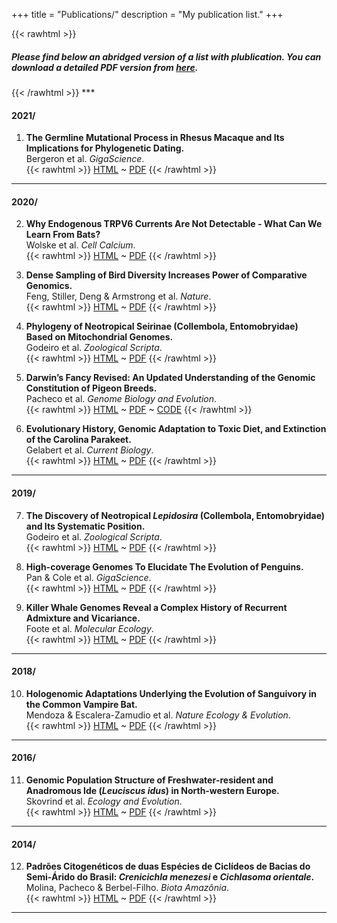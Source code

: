 +++
title = "Publications/"
description = "My publication list."
+++

{{< rawhtml >}}
<h5>Please find below an abridged version of a list with plublication. You can download a detailed PDF version from <a href="/MyCV/PublicationList--GeorgePacheco.pdf">here</a>.</h5>
{{< /rawhtml >}}
***

#### 2021/

1. **The Germline Mutational Process in Rhesus Macaque and Its Implications for Phylogenetic Dating.**  
Bergeron et al. _GigaScience_.  
{{< rawhtml >}}
<a href="https://academic.oup.com/gigascience/article/10/5/giab029/6269103" target="_blank">HTML</a>
~
<a href="/MyArticles/macaqueGigaScience.pdf" target="_blank">PDF</a>
{{< /rawhtml >}}
***

#### 2020/

2. **Why Endogenous TRPV6 Currents Are Not Detectable - What Can We Learn From Bats?**  
Wolske et al. _Cell Calcium_.  
{{< rawhtml >}}
<a href="https://www.sciencedirect.com/science/article/abs/pii/S0143416020301445" target="_blank">HTML</a>
~
<a href="/MyArticles/batsCellCalcium.pdf">PDF</a>
{{< /rawhtml >}}

3. **Dense Sampling of Bird Diversity Increases Power of Comparative Genomics.**  
Feng, Stiller, Deng & Armstrong et al. _Nature_.  
{{< rawhtml >}}
<a href="https://www.nature.com/articles/s41586-020-2873-9" target="_blank">HTML</a>
~
<a href="/MyArticles/birdsNature.pdf">PDF</a>
{{< /rawhtml >}}

4. **Phylogeny of Neotropical Seirinae (Collembola, Entomobryidae) Based on Mitochondrial Genomes.**  
Godeiro et al. _Zoological Scripta_.  
{{< rawhtml >}}
<a href="https://onlinelibrary.wiley.com/doi/full/10.1111/zsc.12408" target="_blank">HTML</a>
~
<a href="/MyArticles/seirinaeZoologicalScripta.pdf">PDF</a>
{{< /rawhtml >}}

5. **Darwin’s Fancy Revised: An Updated Understanding of the Genomic Constitution of Pigeon Breeds.**  
Pacheco et al. _Genome Biology and Evolution_.  
{{< rawhtml >}}
<a href="https://academic.oup.com/gbe/article/12/3/136/5735467" target="_blank">HTML</a>
~
<a href="/MyArticles/pigeonbreedsGBE.pdf">PDF</a>
~
<a href="https://github.com/pacheco-george/PigeonBreedsGenomics/" target="_blank">CODE</a>
{{< /rawhtml >}}

6. **Evolutionary History, Genomic Adaptation to Toxic Diet, and Extinction of the Carolina Parakeet.**  
Gelabert et al. _Current Biology_.  
{{< rawhtml >}}
<a href="https://www.sciencedirect.com/science/article/pii/S0960982219314381/" target="_blank">HTML</a>
~
<a href="/MyArticles/ParakeetCurrentBiology.pdf">PDF</a>
{{< /rawhtml >}}
***

#### 2019/

07. **The Discovery of Neotropical _Lepidosira_ (Collembola, Entomobryidae) and Its Systematic Position.**  
Godeiro et al. _Zoological Scripta_.  
{{< rawhtml >}}
<a href="https://onlinelibrary.wiley.com/doi/full/10.1111/zsc.12377/" target="_blank">HTML</a>
~
<a href="/MyArticles/lepidosiraZoologicalScripta.pdf">PDF</a>
{{< /rawhtml >}}

08. **High-coverage Genomes To Elucidate The Evolution of Penguins.**  
Pan & Cole et al. _GigaScience_.  
{{< rawhtml >}}
<a href="https://academic.oup.com/gigascience/article/8/9/giz117/5571031/" target="_blank">HTML</a>
~
<a href="/MyArticles/penguinsGigaScience.pdf">PDF</a>
{{< /rawhtml >}}

09. **Killer Whale Genomes Reveal a Complex History of Recurrent Admixture and Vicariance.**  
Foote et al. _Molecular Ecology_.  
{{< rawhtml >}}
<a href="https://onlinelibrary.wiley.com/doi/abs/10.1111/mec.15099/" target="_blank">HTML</a>
~
<a href="/MyArticles/killerwhalesMolecularEcology.pdf">PDF</a>
{{< /rawhtml >}}
***

#### 2018/

10. **Hologenomic Adaptations Underlying the Evolution of Sanguivory in the Common Vampire Bat.**  
Mendoza & Escalera-Zamudio et al. _Nature Ecology & Evolution_.  
{{< rawhtml >}}
<a href="https://www.nature.com/articles/s41559-018-0476-8#citeas/" target="_blank">HTML</a>
~
<a href="/MyArticles/batsEcolEvol.pdf">PDF</a>
{{< /rawhtml >}}
***

#### 2016/

11. **Genomic Population Structure of Freshwater‐resident and Anadromous Ide (_Leuciscus idus_) in North‐western Europe.**  
Skovrind et al. _Ecology and Evolution_.  
{{< rawhtml >}}
<a href="https://onlinelibrary.wiley.com/doi/full/10.1002/ece3.1909/" target="_blank">HTML</a>
~
<a href="/MyArticles/ideEcologyEvolution.pdf">PDF</a>
{{< /rawhtml >}}
***

#### 2014/

12. **Padrões Citogenéticos de duas Espécies de Ciclídeos de Bacias do Semi-Árido do Brasil: _Crenicichla menezesi_ e _Cichlasoma orientale_.**  
Molina, Pacheco & Berbel-Filho. _Biota Amazônia_.    
{{< rawhtml >}}
<a href="https://periodicos.unifap.br/index.php/biota/article/view/1076/" target="_blank">HTML</a>
~
<a href="/MyArticles/cichlidsBiotaAmazonia.pdf">PDF</a>
{{< /rawhtml >}}
***